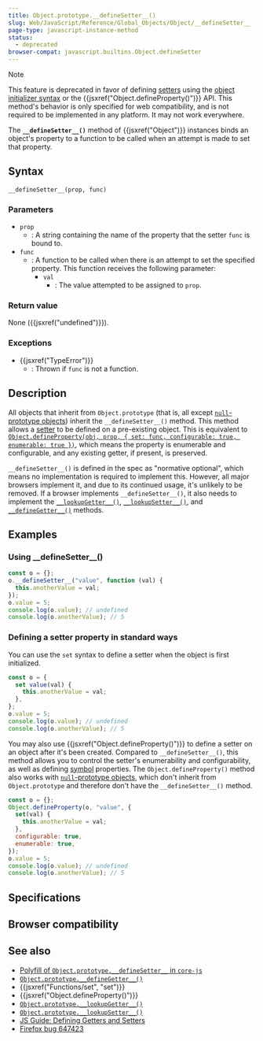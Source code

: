 ```yaml
---
title: Object.prototype.__defineSetter__()
slug: Web/JavaScript/Reference/Global_Objects/Object/__defineSetter__
page-type: javascript-instance-method
status:
  - deprecated
browser-compat: javascript.builtins.Object.defineSetter
---
```




> [!NOTE]
> This feature is deprecated in favor of defining [setters](/Web/JavaScript/Reference/Functions/set) using the [object initializer syntax](/Web/JavaScript/Reference/Operators/Object_initializer) or the {{jsxref("Object.defineProperty()")}} API. This method's behavior is only specified for web compatibility, and is not required to be implemented in any platform. It may not work everywhere.

The **`__defineSetter__()`** method of {{jsxref("Object")}} instances binds an object's property to a function to be called when an attempt is made to set that property.

## Syntax

```js-nolint
__defineSetter__(prop, func)
```

### Parameters

- `prop`
  - : A string containing the name of the property that the setter `func` is bound to.
- `func`
  - : A function to be called when there is an attempt to set the specified property. This function receives the following parameter:
    - `val`
      - : The value attempted to be assigned to `prop`.

### Return value

None ({{jsxref("undefined")}}).

### Exceptions

- {{jsxref("TypeError")}}
  - : Thrown if `func` is not a function.

## Description

All objects that inherit from `Object.prototype` (that is, all except [`null`-prototype objects](/Web/JavaScript/Reference/Global_Objects/Object#null-prototype_objects)) inherit the `__defineSetter__()` method. This method allows a [setter](/Web/JavaScript/Reference/Functions/set) to be defined on a pre-existing object. This is equivalent to [`Object.defineProperty(obj, prop, { set: func, configurable: true, enumerable: true })`](/Web/JavaScript/Reference/Global_Objects/Object/defineProperty), which means the property is enumerable and configurable, and any existing getter, if present, is preserved.

`__defineSetter__()` is defined in the spec as "normative optional", which means no implementation is required to implement this. However, all major browsers implement it, and due to its continued usage, it's unlikely to be removed. If a browser implements `__defineSetter__()`, it also needs to implement the [`__lookupGetter__()`](/Web/JavaScript/Reference/Global_Objects/Object/__lookupGetter__), [`__lookupSetter__()`](/Web/JavaScript/Reference/Global_Objects/Object/__lookupSetter__), and [`__defineGetter__()`](/Web/JavaScript/Reference/Global_Objects/Object/__defineGetter__) methods.

## Examples

### Using \_\_defineSetter\_\_()

```js
const o = {};
o.__defineSetter__("value", function (val) {
  this.anotherValue = val;
});
o.value = 5;
console.log(o.value); // undefined
console.log(o.anotherValue); // 5
```

### Defining a setter property in standard ways

You can use the `set` syntax to define a setter when the object is first initialized.

```js
const o = {
  set value(val) {
    this.anotherValue = val;
  },
};
o.value = 5;
console.log(o.value); // undefined
console.log(o.anotherValue); // 5
```

You may also use {{jsxref("Object.defineProperty()")}} to define a setter on an object after it's been created. Compared to `__defineSetter__()`, this method allows you to control the setter's enumerability and configurability, as well as defining [symbol](/Web/JavaScript/Reference/Global_Objects/Symbol) properties. The `Object.defineProperty()` method also works with [`null`-prototype objects](/Web/JavaScript/Reference/Global_Objects/Object#null-prototype_objects), which don't inherit from `Object.prototype` and therefore don't have the `__defineSetter__()` method.

```js
const o = {};
Object.defineProperty(o, "value", {
  set(val) {
    this.anotherValue = val;
  },
  configurable: true,
  enumerable: true,
});
o.value = 5;
console.log(o.value); // undefined
console.log(o.anotherValue); // 5
```

## Specifications



## Browser compatibility



## See also

- [Polyfill of `Object.prototype.__defineSetter__` in `core-js`](https://github.com/zloirock/core-js#ecmascript-object)
- [`Object.prototype.__defineGetter__()`](/Web/JavaScript/Reference/Global_Objects/Object/__defineGetter__)
- {{jsxref("Functions/set", "set")}}
- {{jsxref("Object.defineProperty()")}}
- [`Object.prototype.__lookupGetter__()`](/Web/JavaScript/Reference/Global_Objects/Object/__lookupGetter__)
- [`Object.prototype.__lookupSetter__()`](/Web/JavaScript/Reference/Global_Objects/Object/__lookupSetter__)
- [JS Guide: Defining Getters and Setters](/Web/JavaScript/Guide/Working_with_objects#defining_getters_and_setters)
- [Firefox bug 647423](https://bugzil.la/647423)
